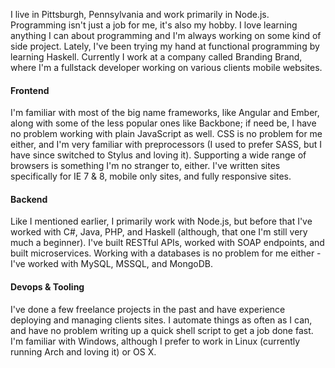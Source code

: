 I live in Pittsburgh, Pennsylvania and work primarily in Node.js. Programming
isn't just a job for me, it's also my hobby. I love learning anything I can
about programming and I'm always working on some kind of side project. Lately,
I've been trying my hand at functional programming by learning Haskell. Currently
I work at a company called Branding Brand, where I'm a fullstack developer working
on various clients mobile websites.

#### Frontend

I'm familiar with most of the big name frameworks, like Angular and Ember, along
with some of the less popular ones like Backbone; if need be, I have no problem
working with plain JavaScript as well. CSS is no problem for me either, and I'm
very familiar with preprocessors (I used to prefer SASS, but I have since switched
to Stylus and loving it). Supporting a wide range of browsers is something I'm
no stranger to, either. I've written sites specifically for IE 7 & 8, mobile
only sites, and fully responsive sites.

#### Backend

Like I mentioned earlier, I primarily work with Node.js, but before that I've
worked with C#, Java, PHP, and Haskell (although, that one I'm still very much a
beginner). I've built RESTful APIs, worked with SOAP endpoints, and built
microservices. Working with a databases is no problem for me either - I've
worked with MySQL, MSSQL, and MongoDB.

#### Devops & Tooling

I've done a few freelance projects in the past and have experience deploying and
managing clients sites. I automate things as often as I can, and have no problem
writing up a quick shell script to get a job done fast. I'm familiar with Windows,
although I prefer to work in Linux (currently running Arch and loving it) or OS X.
